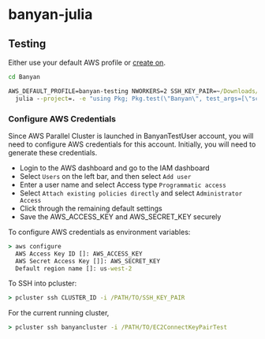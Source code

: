 # banyan-julia

## Testing

Either use your default AWS profile or [create on](https://stackoverflow.com/questions/593334/how-to-use-multiple-aws-accounts-from-the-command-line).

```cmd
cd Banyan

AWS_DEFAULT_PROFILE=banyan-testing NWORKERS=2 SSH_KEY_PAIR=~/Downloads/EC2ConnectKeyPairTest.pem
  julia --project=. -e "using Pkg; Pkg.test(\"Banyan\", test_args=[\"scholes\"])"
```

### Configure AWS Credentials

Since AWS Parallel Cluster is launched in BanyanTestUser account, you will need
to configure AWS credentials for this account. Initially, you will need to
generate these credentials.
- Login to the AWS dashboard and go to the IAM dashboard
- Select `Users` on the left bar, and then select `Add user`
- Enter a user name and select Access type `Programmatic access`
- Select `Attach existing policies directly` and select `Administrator Access`
- Click through the remaining default settings
- Save the AWS_ACCESS_KEY and AWS_SECRET_KEY securely

To configure AWS credentials as environment variables:
```cmd
> aws configure
  AWS Access Key ID []: AWS_ACCESS_KEY
  AWS Secret Access Key []]: AWS_SECRET_KEY
  Default region name []: us-west-2
```

To SSH into pcluster:
```cmd
> pcluster ssh CLUSTER_ID -i /PATH/TO/SSH_KEY_PAIR
```

For the current running cluster,
```cmd
> pcluster ssh banyancluster -i /PATH/TO/EC2ConnectKeyPairTest
```
